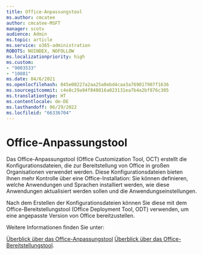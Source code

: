 ```yaml
---
title: Office-Anpassungstool
ms.author: cmcatee
author: cmcatee-MSFT
manager: scotv
audience: Admin
ms.topic: article
ms.service: o365-administration
ROBOTS: NOINDEX, NOFOLLOW
ms.localizationpriority: high
ms.custom:
- "9003533"
- "10881"
ms.date: 04/6/2021
ms.openlocfilehash: 045e00227a2aa25a0ebd4caa3a769017907f1636
ms.sourcegitcommit: c4e8c29a94f840816a023131ea7b4a2bf876c305
ms.translationtype: HT
ms.contentlocale: de-DE
ms.lasthandoff: 06/29/2022
ms.locfileid: "66336704"
---
```

# <a name="office-customization-tool"></a>Office-Anpassungstool

Das Office-Anpassungstool (Office Customization Tool, OCT) erstellt die Konfigurationsdateien, die zur Bereitstellung von Office in großen Organisationen verwendet werden. Diese Konfigurationsdateien bieten Ihnen mehr Kontrolle über eine Office-Installation: Sie können definieren, welche Anwendungen und Sprachen installiert werden, wie diese Anwendungen aktualisiert werden sollen und die Anwendungseinstellungen. 

Nach dem Erstellen der Konfigurationsdateien können Sie diese mit dem Office-Bereitstellungstool (Office Deployment Tool, ODT) verwenden, um eine angepasste Version von Office bereitzustellen. 

Weitere Informationen finden Sie unter:

[Überblick über das Office-Anpassungstool](https://docs.microsoft.com/deployoffice/overview-of-the-office-customization-tool-for-click-to-run)
[Überblick über das Office-Bereitstellungstool](https://docs.microsoft.com/deployoffice/overview-office-deployment-tool).